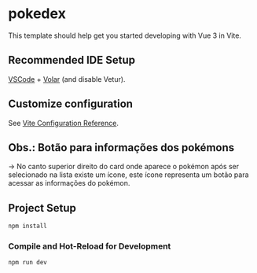 # pokedex

This template should help get you started developing with Vue 3 in Vite.

## Recommended IDE Setup

[VSCode](https://code.visualstudio.com/) + [Volar](https://marketplace.visualstudio.com/items?itemName=Vue.volar) (and disable Vetur).

## Customize configuration

See [Vite Configuration Reference](https://vite.dev/config/).

## Obs.: Botão para informações dos pokémons
-> No canto superior direito do card onde aparece o pokémon após ser <br>
selecionado na lista existe um ícone, este ícone representa um botão para<br>
acessar as informações do pokémon.

## Project Setup

```sh
npm install
```

### Compile and Hot-Reload for Development

```sh
npm run dev
```
